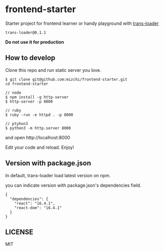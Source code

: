 # frontend-starter

Starter project for frontend learner or handy playground with [trans-loader](https://github.com/mizchi/trans-loader)

`trans-loader@0.1.1`

**Do not use it for production**

## How to develop

Clone this repo and run static server you love.

```
$ git clone git@github.com:mizchi/frontend-starter.git
cd frontend-starter

// node
$ npm install -g http-server
$ http-server -p 8000

// ruby
$ ruby -run -e httpd . -p 8000

// ptyhon3
$ python3 -m http.server 8000
```

and open http://localhost:8000

Edit your code and reload. Enjoy!

## Version with package.json

In default, trans-loader load latest version on npm.

you can indicate version with package.json's dependencies field.

```
{
  "dependencies": {
    "react": "16.4.1",
    "react-dom": "16.4.1"
  }
}
```

## LICENSE

MIT
